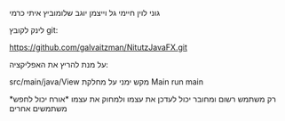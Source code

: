גוני לוין חיימי
גל וייצמן
יוגב שלומוביץ
איתי כרמי

לינק לקובץ git:

https://github.com/galvaitzman/NitutzJavaFX.git


על מנת להריץ את האפליקציה:

src/main/java/View
מקש ימני על מחלקת Main
run main


*רק משתמש רשום ומחובר יכול לעדכן את עצמו ולמחוק את עצמו
*אורח יכול לחפש משתמשים אחרים
